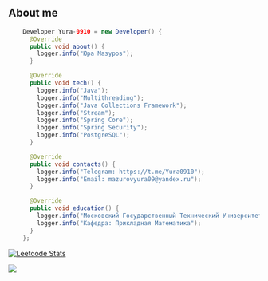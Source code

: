 ## About me
```Java
    Developer Yura-0910 = new Developer() {
      @Override
      public void about() {
        logger.info("Юра Мазуров");
      }

      @Override
      public void tech() {
        logger.info("Java");
        logger.info("Multithreading");
        logger.info("Java Collections Framework");
        logger.info("Stream");
        logger.info("Spring Core");
        logger.info("Spring Security");
        logger.info("PostgreSQL");
      }

      @Override
      public void contacts() {
        logger.info("Telegram: https://t.me/Yura0910");
        logger.info("Email: mazurovyura09@yandex.ru");
      }

      @Override
      public void education() {
        logger.info("Московский Государственный Технический Университет Гражданской Авиации");
        logger.info("Кафедра: Прикладная Математика");
      }
    };
```

<!-- 
[![Ashutosh's github activity graph](https://github-readme-activity-graph.vercel.app/graph?username=Yura-0910)](https://github.com/ashutosh00710/github-readme-activity-graph)
-->

<!--[![Leetcode Stats](https://leetcard.jacoblin.cool/lainerSource?ext=activity)](https://leetcode.com/lainerSource) -->
[![Leetcode Stats](https://leetcard.jacoblin.cool/lainerSource)](https://leetcode.com/JacobLinCool)

![](https://komarev.com/ghpvc/?username=Yura-0910&color=blue)

<!--
**Yura-0910/Yura-0910** is a ✨ _special_ ✨ repository because its `README.md` (this file) appears on your GitHub profile.

Here are some ideas to get you started:

- 🔭 I’m currently working on ...
- 🌱 I’m currently learning ...
- 👯 I’m looking to collaborate on ...
- 🤔 I’m looking for help with ...
- 💬 Ask me about ...
- 📫 How to reach me: ...
- 😄 Pronouns: ...
- ⚡ Fun fact: ...
-->
